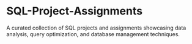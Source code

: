 # SQL-Project-Assignments
A curated collection of SQL projects and assignments showcasing data analysis, query optimization, and database management techniques.
